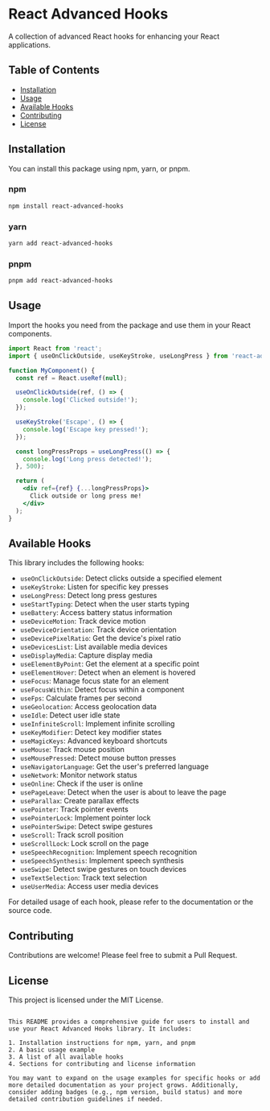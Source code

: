 # React Advanced Hooks

A collection of advanced React hooks for enhancing your React applications.

## Table of Contents

- [Installation](#installation)
- [Usage](#usage)
- [Available Hooks](#available-hooks)
- [Contributing](#contributing)
- [License](#license)

## Installation

You can install this package using npm, yarn, or pnpm.

### npm

```bash
npm install react-advanced-hooks
```

### yarn

```bash
yarn add react-advanced-hooks
```

### pnpm

```bash
pnpm add react-advanced-hooks
```

## Usage

Import the hooks you need from the package and use them in your React components.

```jsx
import React from 'react';
import { useOnClickOutside, useKeyStroke, useLongPress } from 'react-advanced-hooks';

function MyComponent() {
  const ref = React.useRef(null);

  useOnClickOutside(ref, () => {
    console.log('Clicked outside!');
  });

  useKeyStroke('Escape', () => {
    console.log('Escape key pressed!');
  });

  const longPressProps = useLongPress(() => {
    console.log('Long press detected!');
  }, 500);

  return (
    <div ref={ref} {...longPressProps}>
      Click outside or long press me!
    </div>
  );
}
```

## Available Hooks

This library includes the following hooks:

- `useOnClickOutside`: Detect clicks outside a specified element
- `useKeyStroke`: Listen for specific key presses
- `useLongPress`: Detect long press gestures
- `useStartTyping`: Detect when the user starts typing
- `useBattery`: Access battery status information
- `useDeviceMotion`: Track device motion
- `useDeviceOrientation`: Track device orientation
- `useDevicePixelRatio`: Get the device's pixel ratio
- `useDevicesList`: List available media devices
- `useDisplayMedia`: Capture display media
- `useElementByPoint`: Get the element at a specific point
- `useElementHover`: Detect when an element is hovered
- `useFocus`: Manage focus state for an element
- `useFocusWithin`: Detect focus within a component
- `useFps`: Calculate frames per second
- `useGeolocation`: Access geolocation data
- `useIdle`: Detect user idle state
- `useInfiniteScroll`: Implement infinite scrolling
- `useKeyModifier`: Detect key modifier states
- `useMagicKeys`: Advanced keyboard shortcuts
- `useMouse`: Track mouse position
- `useMousePressed`: Detect mouse button presses
- `useNavigatorLanguage`: Get the user's preferred language
- `useNetwork`: Monitor network status
- `useOnline`: Check if the user is online
- `usePageLeave`: Detect when the user is about to leave the page
- `useParallax`: Create parallax effects
- `usePointer`: Track pointer events
- `usePointerLock`: Implement pointer lock
- `usePointerSwipe`: Detect swipe gestures
- `useScroll`: Track scroll position
- `useScrollLock`: Lock scroll on the page
- `useSpeechRecognition`: Implement speech recognition
- `useSpeechSynthesis`: Implement speech synthesis
- `useSwipe`: Detect swipe gestures on touch devices
- `useTextSelection`: Track text selection
- `useUserMedia`: Access user media devices

For detailed usage of each hook, please refer to the documentation or the source code.

## Contributing

Contributions are welcome! Please feel free to submit a Pull Request.

## License

This project is licensed under the MIT License.
```

This README provides a comprehensive guide for users to install and use your React Advanced Hooks library. It includes:

1. Installation instructions for npm, yarn, and pnpm
2. A basic usage example
3. A list of all available hooks
4. Sections for contributing and license information

You may want to expand on the usage examples for specific hooks or add more detailed documentation as your project grows. Additionally, consider adding badges (e.g., npm version, build status) and more detailed contribution guidelines if needed.
